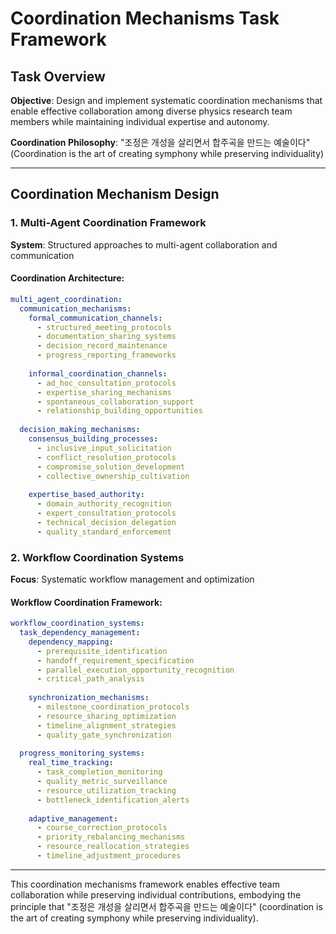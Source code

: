 # Coordination Mechanisms Task Framework

## Task Overview
**Objective**: Design and implement systematic coordination mechanisms that enable effective collaboration among diverse physics research team members while maintaining individual expertise and autonomy.

**Coordination Philosophy**: "조정은 개성을 살리면서 합주곡을 만드는 예술이다" (Coordination is the art of creating symphony while preserving individuality)

---

## Coordination Mechanism Design

### 1. Multi-Agent Coordination Framework
**System**: Structured approaches to multi-agent collaboration and communication

#### Coordination Architecture:
```yaml
multi_agent_coordination:
  communication_mechanisms:
    formal_communication_channels:
      - structured_meeting_protocols
      - documentation_sharing_systems
      - decision_record_maintenance
      - progress_reporting_frameworks
    
    informal_coordination_channels:
      - ad_hoc_consultation_protocols
      - expertise_sharing_mechanisms
      - spontaneous_collaboration_support
      - relationship_building_opportunities
  
  decision_making_mechanisms:
    consensus_building_processes:
      - inclusive_input_solicitation
      - conflict_resolution_protocols
      - compromise_solution_development
      - collective_ownership_cultivation
    
    expertise_based_authority:
      - domain_authority_recognition
      - expert_consultation_protocols
      - technical_decision_delegation
      - quality_standard_enforcement
```

### 2. Workflow Coordination Systems
**Focus**: Systematic workflow management and optimization

#### Workflow Coordination Framework:
```yaml
workflow_coordination_systems:
  task_dependency_management:
    dependency_mapping:
      - prerequisite_identification
      - handoff_requirement_specification
      - parallel_execution_opportunity_recognition
      - critical_path_analysis
    
    synchronization_mechanisms:
      - milestone_coordination_protocols
      - resource_sharing_optimization
      - timeline_alignment_strategies
      - quality_gate_synchronization
  
  progress_monitoring_systems:
    real_time_tracking:
      - task_completion_monitoring
      - quality_metric_surveillance
      - resource_utilization_tracking
      - bottleneck_identification_alerts
    
    adaptive_management:
      - course_correction_protocols
      - priority_rebalancing_mechanisms
      - resource_reallocation_strategies
      - timeline_adjustment_procedures
```

---

This coordination mechanisms framework enables effective team collaboration while preserving individual contributions, embodying the principle that "조정은 개성을 살리면서 합주곡을 만드는 예술이다" (coordination is the art of creating symphony while preserving individuality).
